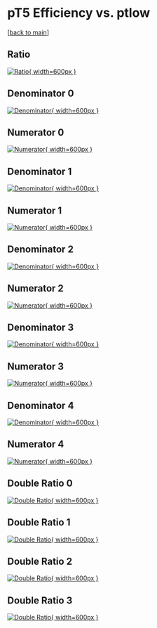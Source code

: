 # pT5 Efficiency vs. ptlow

[[back to main](./)]



## Ratio

[![Ratio](../mtv/var/pT5_vtr_211_0_eff_ptlow.png){ width=600px }](../mtv/var/pT5_vtr_211_0_eff_ptlow.pdf)

## Denominator 0

[![Denominator](../mtv/den/pT5_vtr_211_0_eff_ptlow_den0.png){ width=600px }](../mtv/den/pT5_vtr_211_0_eff_ptlow_den0.pdf)

## Numerator 0

[![Numerator](../mtv/num/pT5_vtr_211_0_eff_ptlow_num0.png){ width=600px }](../mtv/num/pT5_vtr_211_0_eff_ptlow_num0.pdf)

## Denominator 1

[![Denominator](../mtv/den/pT5_vtr_211_0_eff_ptlow_den1.png){ width=600px }](../mtv/den/pT5_vtr_211_0_eff_ptlow_den1.pdf)

## Numerator 1

[![Numerator](../mtv/num/pT5_vtr_211_0_eff_ptlow_num1.png){ width=600px }](../mtv/num/pT5_vtr_211_0_eff_ptlow_num1.pdf)

## Denominator 2

[![Denominator](../mtv/den/pT5_vtr_211_0_eff_ptlow_den2.png){ width=600px }](../mtv/den/pT5_vtr_211_0_eff_ptlow_den2.pdf)

## Numerator 2

[![Numerator](../mtv/num/pT5_vtr_211_0_eff_ptlow_num2.png){ width=600px }](../mtv/num/pT5_vtr_211_0_eff_ptlow_num2.pdf)

## Denominator 3

[![Denominator](../mtv/den/pT5_vtr_211_0_eff_ptlow_den3.png){ width=600px }](../mtv/den/pT5_vtr_211_0_eff_ptlow_den3.pdf)

## Numerator 3

[![Numerator](../mtv/num/pT5_vtr_211_0_eff_ptlow_num3.png){ width=600px }](../mtv/num/pT5_vtr_211_0_eff_ptlow_num3.pdf)

## Denominator 4

[![Denominator](../mtv/den/pT5_vtr_211_0_eff_ptlow_den4.png){ width=600px }](../mtv/den/pT5_vtr_211_0_eff_ptlow_den4.pdf)

## Numerator 4

[![Numerator](../mtv/num/pT5_vtr_211_0_eff_ptlow_num4.png){ width=600px }](../mtv/num/pT5_vtr_211_0_eff_ptlow_num4.pdf)

## Double Ratio 0

[![Double Ratio](../mtv/ratio/pT5_vtr_211_0_eff_ptlow_ratio0.png){ width=600px }](../mtv/ratio/pT5_vtr_211_0_eff_ptlow_ratio0.pdf)

## Double Ratio 1

[![Double Ratio](../mtv/ratio/pT5_vtr_211_0_eff_ptlow_ratio1.png){ width=600px }](../mtv/ratio/pT5_vtr_211_0_eff_ptlow_ratio1.pdf)

## Double Ratio 2

[![Double Ratio](../mtv/ratio/pT5_vtr_211_0_eff_ptlow_ratio2.png){ width=600px }](../mtv/ratio/pT5_vtr_211_0_eff_ptlow_ratio2.pdf)

## Double Ratio 3

[![Double Ratio](../mtv/ratio/pT5_vtr_211_0_eff_ptlow_ratio3.png){ width=600px }](../mtv/ratio/pT5_vtr_211_0_eff_ptlow_ratio3.pdf)

